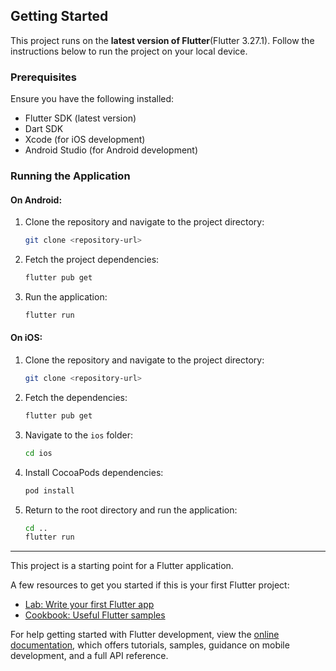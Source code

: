 
## Getting Started
This project runs on the **latest version of Flutter**(Flutter 3.27.1). Follow the instructions below to run the project on your local device.

### Prerequisites
Ensure you have the following installed:
- Flutter SDK (latest version)
- Dart SDK
- Xcode (for iOS development)
- Android Studio (for Android development)

### Running the Application

#### On Android:
1. Clone the repository and navigate to the project directory:
   ```bash
   git clone <repository-url>
   ```
2. Fetch the project dependencies:
   ```bash
   flutter pub get
   ```
3. Run the application:
   ```bash
   flutter run
   ```

#### On iOS:
1. Clone the repository and navigate to the project directory:
   ```bash
   git clone <repository-url>
   ```
2. Fetch the dependencies:
   ```bash
   flutter pub get
   ```
3. Navigate to the `ios` folder:
   ```bash
   cd ios
   ```
4. Install CocoaPods dependencies:
   ```bash
   pod install
   ```
5. Return to the root directory and run the application:
   ```bash
   cd ..
   flutter run
   ```

---

This project is a starting point for a Flutter application.

A few resources to get you started if this is your first Flutter project:

- [Lab: Write your first Flutter app](https://docs.flutter.dev/get-started/codelab)
- [Cookbook: Useful Flutter samples](https://docs.flutter.dev/cookbook)

For help getting started with Flutter development, view the
[online documentation](https://docs.flutter.dev/), which offers tutorials,
samples, guidance on mobile development, and a full API reference.

 
 
